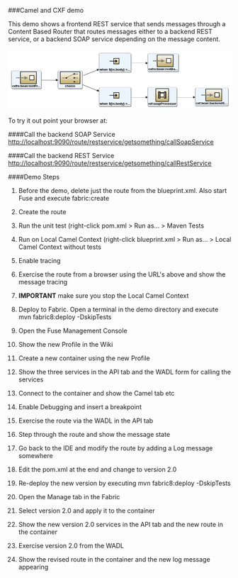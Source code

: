 ###Camel and CXF demo

This demo shows a frontend REST service that sends messages through a Content Based Router that routes messages either
to a backend REST service, or a backend SOAP service depending on the message content.

![alt text](https://raw.githubusercontent.com/jonmwalton/cxf-demo/master/cxf-demo-route.png "Demo route")

To try it out point your browser at:

####Call the backend SOAP Service
[http://localhost:9090/route/restservice/getsomething/callSoapService](http://localhost:9090/route/restservice/getsomething/callSoapService)

####Call the backend REST Service
[http://localhost:9090/route/restservice/getsomething/callRestService](http://localhost:9090/route/restservice/getsomething/callRestService)

####Demo Steps

1. Before the demo, delete just the route from the blueprint.xml. Also start Fuse and execute fabric:create

1. Create the route

1. Run the unit test (right-click pom.xml > Run as... > Maven Tests

1. Run on Local Camel Context (right-click blueprint.xml > Run as... > Local Camel Context without tests

1. Enable tracing

1. Exercise the route from a browser using the URL's above and show the message tracing

1. **IMPORTANT** make sure you stop the Local Camel Context

1. Deploy to Fabric. Open a terminal in the demo directory and execute mvn fabric8:deploy -DskipTests

1. Open the Fuse Management Console

1. Show the new Profile in the Wiki

1. Create a new container using the new Profile

1. Show the three services in the API tab and the WADL form for calling the services

1. Connect to the container and show the Camel tab etc

1. Enable Debugging and insert a breakpoint

1. Exercise the route via the WADL in the API tab

1. Step through the route and show the message state

1. Go back to the IDE and modify the route by adding a Log message somewhere

1. Edit the pom.xml at the end and change to version 2.0

1. Re-deploy the new version by executing mvn fabric8:deploy -DskipTests

1. Open the Manage tab in the Fabric

1. Select version 2.0 and apply it to the container

1. Show the new version 2.0 services in the API tab and the new route in the container

1. Exercise version 2.0 from the WADL

1. Show the revised route in the container and the new log message appearing
